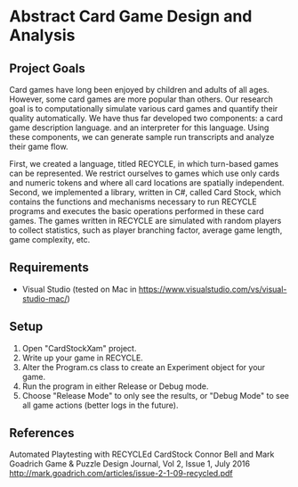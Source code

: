# Abstract Card Game Design and Analysis

## Project Goals

Card games have long been enjoyed by children and adults of all ages. However, some card games are more
popular than others. Our research goal is to computationally simulate various card games and quantify
their quality automatically. We have thus far developed two components: a card
game description language. and an interpreter for this language. Using these
components, we can generate sample run transcripts and analyze their game flow. 

First, we created a language, titled RECYCLE, in which turn-based games can be represented. We restrict
ourselves to games which use only cards and numeric tokens and where all card locations are spatially independent.
Second, we implemented a library, written in C#, called Card Stock, which contains the functions and
mechanisms necessary to run RECYCLE programs and executes the basic operations performed in these card
games. The games written in RECYCLE are simulated with random players to collect statistics, such as player
branching factor, average game length, game complexity, etc.

## Requirements

* Visual Studio (tested on Mac in https://www.visualstudio.com/vs/visual-studio-mac/)

## Setup

1. Open "CardStockXam" project.
2. Write up your game in RECYCLE.
3. Alter the Program.cs class to create an Experiment object for your game.
4. Run the program in either Release or Debug mode.
5. Choose "Release Mode" to only see the results, or "Debug Mode" to see all game actions (better logs in the future).

## References

Automated Playtesting with RECYCLEd CardStock
Connor Bell and Mark Goadrich
Game & Puzzle Design Journal, Vol 2, Issue 1, July 2016
http://mark.goadrich.com/articles/issue-2-1-09-recycled.pdf
